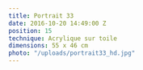 ```yaml
---
title: Portrait 33
date: 2016-10-20 14:49:00 Z
position: 15
technique: Acrylique sur toile
dimensions: 55 x 46 cm
photo: "/uploads/portrait33_hd.jpg"
---
```


